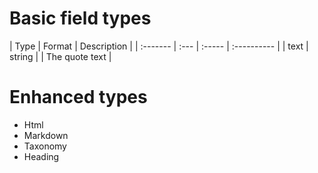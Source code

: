 # Basic field types

<!--## Text
## Decimal
## Integer
## Boolean
## List
## Date time-->

| Type | Format | Description |
| :------- | :--- | :----- | :---------- |
| text | string | | The quote text |


# Enhanced types

* Html
* Markdown
* Taxonomy
* Heading